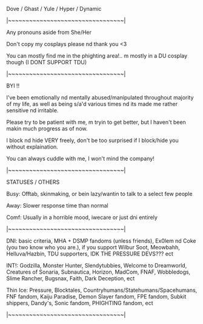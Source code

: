 Dove / Ghast / Yule / Hyper / Dynamic

|~~~~~~~~~~~~~~~~~~~~~~~~~~~~~~~~~|

Any pronouns aside from She/Her

Don't copy my cosplays please nd thank you <3

You can mostly find me in the phighting area!.. m mostly in a DU cosplay though (I DONT SUPPORT TDU)

|~~~~~~~~~~~~~~~~~~~~~~~~~~~~~~~~~|

BYI !!

I've been emotionally nd mentally abused/manipulated throughout majority of my life, as well as being s/a'd various times nd its made me rather sensitive nd irritable. 


Please try to be patient with me, m tryin to get better, but I haven't been makin much progress as of now. 


I block nd hide VERY freely, don't be too surprised if I block/hide you without explaination.


You can always cuddle with me, I won't mind the company!

|~~~~~~~~~~~~~~~~~~~~~~~~~~~~~~~~~|

STATUSES / OTHERS

Busy: Offtab, skinmaking, or bein lazy/wantin to talk to a select few people

Away: Slower response time than normal

Comf: Usually in a horrible mood, iwecare or just dni entirely

|~~~~~~~~~~~~~~~~~~~~~~~~~~~~~~~~~|

DNI: basic criteria, MHA + DSMP fandoms (unless friends), Ex0lem nd Coke (you two know who you are.), if you support Wilbur Soot, Meowbahh, Helluva/Hazbin, TDU supporters, IDK THE PRESSURE DEVS??? ect

INT!: Godzilla, Monster Hunter, Slendytubbies, Welcome to Dreamworld, Creatures of Sonaria, Subnautica, Horizon, MadCom, FNAF, Wobbledogs, Slime Rancher, Bugsnax, Faith, Dark Deception, ect

Thin Ice: Pressure, Blocktales, Countryhumans/Statehumans/Spacehumans, FNF fandom, Kaiju Paradise, Demon Slayer fandom, FPE fandom, Subkit shippers, Dandy's, Sonic fandom, PHIGHTING fandom, ect

|~~~~~~~~~~~~~~~~~~~~~~~~~~~~~~~~~|
